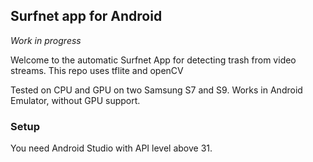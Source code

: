 ## Surfnet app for Android

*Work in progress*

Welcome to the automatic Surfnet App for detecting trash from video streams. This repo uses tflite and openCV

Tested on CPU and GPU on two Samsung S7 and S9.
Works in Android Emulator, without GPU support.


### Setup

You need Android Studio with API level above 31. 
